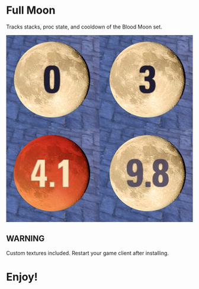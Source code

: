 # Full Moon

Tracks stacks, proc state, and cooldown of the Blood Moon set.

<img src="https://github.com/inimicus/FullMoon/blob/master/art/gifs/FullMoon.png?raw=true"><br>

## WARNING
Custom textures included. Restart your game client after installing.

# Enjoy!
